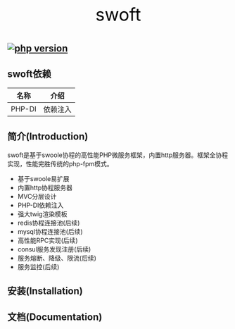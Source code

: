 <p align="center" style="color: black;font-size: 40px;">
     swoft
</p>


[![php version](https://img.shields.io/badge/php-7.0-blue.svg)](http://php.net/)
------------

swoft依赖
------------

| 名称 | 介绍 |
|:---:|:---:|
|PHP-DI|依赖注入|


简介(Introduction)
------------
swoft是基于swoole协程的高性能PHP微服务框架，内置http服务器。框架全协程实现，性能完胜传统的php-fpm模式。

- 基于swoole易扩展
- 内置http协程服务器
- MVC分层设计
- PHP-DI依赖注入
- 强大twig渲染模板
- redis协程连接池(后续)
- mysql协程连接池(后续)
- 高性能RPC实现(后续)
- consul服务发现注册(后续)
- 服务熔断、降级、限流(后续)
- 服务监控(后续)

安装(Installation)
------------


文档(Documentation)
-------------
